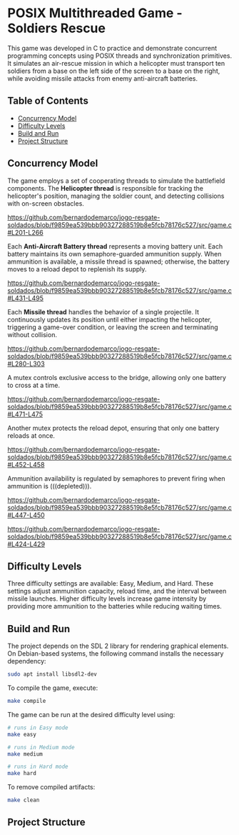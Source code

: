 # POSIX Multithreaded Game - Soldiers Rescue

This game was developed in C to practice and demonstrate concurrent programming concepts using POSIX threads and synchronization primitives. It simulates an air-rescue mission in which a helicopter must transport ten soldiers from a base on the left side of the screen to a base on the right, while avoiding missile attacks from enemy anti-aircraft batteries.

## Table of Contents

- [Concurrency Model](#concurrency-model)
- [Difficulty Levels](#difficulty-levels)
- [Build and Run](#build-and-run)
- [Project Structure](#project-structure)

## Concurrency Model

The game employs a set of cooperating threads to simulate the battlefield components. The **Helicopter thread** is responsible for tracking the helicopter's position, managing the soldier count, and detecting collisions with on-screen obstacles.

https://github.com/bernardodemarco/jogo-resgate-soldados/blob/f9859ea539bbb90327288519b8e5fcb78176c527/src/game.c#L201-L266

Each **Anti-Aircraft Battery thread** represents a moving battery unit. Each battery maintains its own semaphore-guarded ammunition supply. When ammunition is available, a missile thread is spawned; otherwise, the battery moves to a reload depot to replenish its supply.

https://github.com/bernardodemarco/jogo-resgate-soldados/blob/f9859ea539bbb90327288519b8e5fcb78176c527/src/game.c#L431-L495

Each **Missile thread** handles the behavior of a single projectile. It continuously updates its position until either impacting the helicopter, triggering a game-over condition, or leaving the screen and terminating without collision.

https://github.com/bernardodemarco/jogo-resgate-soldados/blob/f9859ea539bbb90327288519b8e5fcb78176c527/src/game.c#L280-L303

A mutex controls exclusive access to the bridge, allowing only one battery to cross at a time.

https://github.com/bernardodemarco/jogo-resgate-soldados/blob/f9859ea539bbb90327288519b8e5fcb78176c527/src/game.c#L471-L475

Another mutex protects the reload depot, ensuring that only one battery reloads at once.

https://github.com/bernardodemarco/jogo-resgate-soldados/blob/f9859ea539bbb90327288519b8e5fcb78176c527/src/game.c#L452-L458

Ammunition availability is regulated by semaphores to prevent firing when ammunition is (((depleted))).

https://github.com/bernardodemarco/jogo-resgate-soldados/blob/f9859ea539bbb90327288519b8e5fcb78176c527/src/game.c#L447-L450

https://github.com/bernardodemarco/jogo-resgate-soldados/blob/f9859ea539bbb90327288519b8e5fcb78176c527/src/game.c#L424-L429

## Difficulty Levels

Three difficulty settings are available: Easy, Medium, and Hard. These settings adjust ammunition capacity, reload time, and the interval between missile launches. Higher difficulty levels increase game intensity by providing more ammunition to the batteries while reducing waiting times.

## Build and Run

The project depends on the SDL 2 library for rendering graphical elements. On Debian-based systems, the following command installs the necessary dependency:

```bash
sudo apt install libsdl2-dev
```

To compile the game, execute:


```bash
make compile
```

The game can be run at the desired difficulty level using:

```bash
# runs in Easy mode
make easy

# runs in Medium mode
make medium

# runs in Hard mode
make hard
```

To remove compiled artifacts:

```bash
make clean
```

## Project Structure

<!-- ```bash
  ├── src
  │   ├── game.c # game source code
  │   ├── constants.h # constants
  │   └── types.h # types definition
  ├── build
  │   └── game # compiled game
  ├── Makefile
  └── README.md
``` -->
